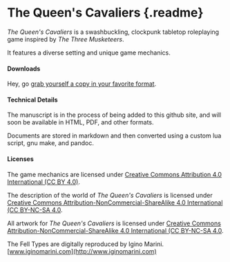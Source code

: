 # The Queen's Cavaliers {.readme}

*The Queen's Cavaliers* is a swashbuckling, clockpunk tabletop roleplaying game inspired by *The Three Musketeers*.

It features a diverse setting and unique game mechanics.

#### Downloads

Hey, go [grab yourself a copy in your favorite format](https://github.com/caoimhesnow/the-queens-cavaliers/tree/master/downloads).

#### Technical Details

The manuscript is in the process of being added to this github site, and will soon be available in HTML, PDF, and other formats.

Documents are stored in markdown and then converted using a custom lua script, gnu make, and pandoc.

#### Licenses

The game mechanics are licensed under [Creative Commons Attribution 4.0 International (CC BY 4.0)](https://creativecommons.org/licenses/by/4.0/).

The description of the world of *The Queen's Cavaliers* is licensed under [Creative Commons Attribution-NonCommercial-ShareAlike 4.0 International (CC BY-NC-SA 4.0](https://creativecommons.org/licenses/by-nc-sa/4.0/).

All artwork for *The Queen's Cavaliers* is licensed under [Creative Commons Attribution-NonCommercial-ShareAlike 4.0 International (CC BY-NC-SA 4.0](https://creativecommons.org/licenses/by-nc-sa/4.0/).

The Fell Types are digitally reproduced by Igino Marini. [www.iginomarini.com](http://www.iginomarini.com)
